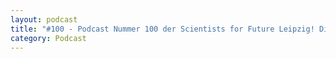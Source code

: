 ```yaml
---
layout: podcast
title: "#100 - Podcast Nummer 100 der Scientists for Future Leipzig! Diesmal in Kooperation mit dem Schülerradio der Kurt-Masur-Schule und Pauline (9 Jahre) sowie Julius (9 Jahre) über warme Sommer, viel zu große Autos und Schmetterlinge im Gebüsch."
category: Podcast
---
```


<p><script class="podigee-podcast-player" src="https://cdn.podigee.com/podcast-player/javascripts/podigee-podcast-player.js" data-configuration="https://interviews-4-future.podigee.io/100-i4f/embed?context=external"></script></p>
